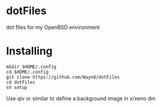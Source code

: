 # dotFiles
dot files for my OpenBSD environment

# Installing
```
mkdir $HOME/.config
cd $HOME/.config
git clone https://github.com/Wayn0/dotFiles
cd dotFiles
sh setup
```

Use qiv or similar to define a background image in x/xeno dm
